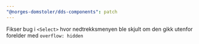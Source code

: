 ```yaml
---
"@norges-domstoler/dds-components": patch
---
```


Fikser bug i `<Select>` hvor nedtrekksmenyen ble skjult om den gikk utenfor forelder med `overflow: hidden`
